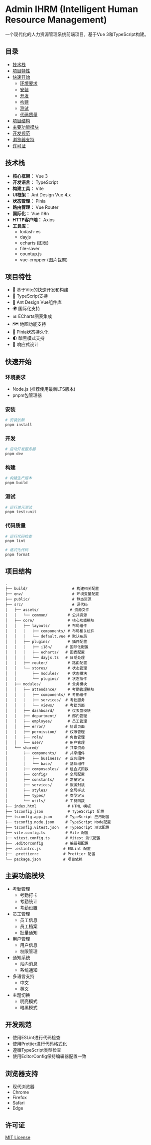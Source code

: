 # Admin IHRM (Intelligent Human Resource Management)

一个现代化的人力资源管理系统前端项目，基于Vue 3和TypeScript构建。

## 目录

- [技术栈](#技术栈)
- [项目特性](#项目特性)
- [快速开始](#快速开始)
  - [环境要求](#环境要求)
  - [安装](#安装)
  - [开发](#开发)
  - [构建](#构建)
  - [测试](#测试)
  - [代码质量](#代码质量)
- [项目结构](#项目结构)
- [主要功能模块](#主要功能模块)
- [开发规范](#开发规范)
- [浏览器支持](#浏览器支持)
- [许可证](#许可证)

## 技术栈

- **核心框架：** Vue 3
- **开发语言：** TypeScript
- **构建工具：** Vite
- **UI框架：** Ant Design Vue 4.x
- **状态管理：** Pinia
- **路由管理：** Vue Router
- **国际化：** Vue I18n
- **HTTP客户端：** Axios
- **工具库：** 
  - lodash-es
  - dayjs
  - echarts (图表)
  - file-saver
  - countup.js
  - vue-cropper (图片裁剪)

## 项目特性

- 🚀 基于Vite的快速开发和构建
- 💪 TypeScript支持
- 🎨 Ant Design Vue组件库
- 🌍 国际化支持
- 📊 ECharts图表集成
- 🗺️ 地图功能支持
- 💾 Pinia状态持久化
- 🌓 暗黑模式支持
- 📱 响应式设计

## 快速开始

### 环境要求

- Node.js (推荐使用最新LTS版本)
- pnpm包管理器

### 安装

```bash
# 安装依赖
pnpm install
```

### 开发

```bash
# 启动开发服务器
pnpm dev
```

### 构建

```bash
# 构建生产版本
pnpm build
```

### 测试

```bash
# 运行单元测试
pnpm test:unit
```

### 代码质量

```bash
# 运行代码检查
pnpm lint

# 格式化代码
pnpm format
```

## 项目结构

```
.
├── build/                    # 构建相关配置
├── env/                      # 环境变量配置
├── public/                   # 静态资源
├── src/                      # 源代码
│   ├── assets/              # 资源文件
│   │   └── common/         # 公共资源
│   ├── core/               # 核心功能模块
│   │   ├── layouts/        # 布局组件
│   │   │   ├── components/ # 布局相关组件
│   │   │   └── default.vue # 默认布局
│   │   ├── plugins/        # 插件配置
│   │   │   ├── i18n/      # 国际化配置
│   │   │   ├── echarts/   # 图表配置
│   │   │   └── dayjs.ts   # 日期处理
│   │   ├── router/         # 路由配置
│   │   └── stores/         # 状态管理
│   │       ├── modules/    # 状态模块
│   │       └── plugins/    # 状态插件
│   ├── modules/            # 业务模块
│   │   ├── attendance/     # 考勤管理模块
│   │   │   ├── components/ # 考勤组件
│   │   │   ├── services/  # 考勤服务
│   │   │   └── views/     # 考勤页面
│   │   ├── dashboard/      # 仪表盘模块
│   │   ├── department/     # 部门管理
│   │   ├── employee/       # 员工管理
│   │   ├── error/         # 错误页面
│   │   ├── permission/    # 权限管理
│   │   ├── role/          # 角色管理
│   │   └── user/          # 用户管理
│   └── shared/            # 共享资源
│       ├── components/    # 共享组件
│       │   ├── business/  # 业务组件
│       │   └── base/      # 基础组件
│       ├── composables/   # 组合式函数
│       ├── config/        # 全局配置
│       ├── constants/     # 常量定义
│       ├── services/      # 服务封装
│       ├── styles/        # 全局样式
│       ├── types/         # 类型定义
│       └── utils/         # 工具函数
├── index.html              # HTML 模板
├── tsconfig.json           # TypeScript 配置
├── tsconfig.app.json      # TypeScript 应用配置
├── tsconfig.node.json     # TypeScript Node配置
├── tsconfig.vitest.json   # TypeScript 测试配置
├── vite.config.ts         # Vite 配置
├── vitest.config.ts       # Vitest 测试配置
├── .editorconfig          # 编辑器配置
├── .eslintrc.js          # ESLint 配置
├── .prettierrc           # Prettier 配置
└── package.json          # 项目依赖
```

## 主要功能模块

- 考勤管理
  - 考勤打卡
  - 考勤统计
  - 考勤设置
- 员工管理
  - 员工信息
  - 员工档案
  - 批量通知
- 用户管理
  - 用户信息
  - 权限管理
- 通知系统
  - 站内消息
  - 系统通知
- 多语言支持
  - 中文
  - 英文
- 主题切换
  - 明亮模式
  - 暗黑模式

## 开发规范

- 使用ESLint进行代码检查
- 使用Prettier进行代码格式化
- 遵循TypeScript类型检查
- 使用EditorConfig保持编辑器配置一致

## 浏览器支持

- 现代浏览器
- Chrome
- Firefox
- Safari
- Edge

## 许可证

[MIT License](LICENSE)
